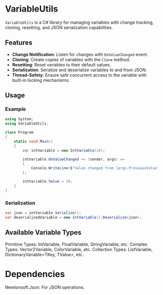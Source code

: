 # VariableUtils

`VariableUtils` is a C# library for managing variables with change tracking, cloning, resetting, and JSON serialization capabilities.

## Features

- **Change Notification**: Listen for changes with `OnValueChanged` event.
- **Cloning**: Create copies of variables with the `Clone` method.
- **Resetting**: Reset variables to their default values.
- **Serialization**: Serialize and deserialize variables to and from JSON.
-  **Thread-Safety**: Ensure safe concurrent access to the variable with built-in locking mechanisms.

## Usage

### Example

```csharp
using System;
using VariableUtils;

class Program
{
    static void Main()
    {
        var intVariable = new IntVariable(10);

        intVariable.OnValueChanged += (sender, args) =>
        {
            Console.WriteLine($"Value changed from {args.PreviousValue} to {args.Value}");
        };

        intVariable.Value = 20;
    }
}
```
### Serialization
```csharp
var json = intVariable.Serialize();
var deserializedVariable = new IntVariable().Deserialize(json);
```
## Available Variable Types
Primitive Types: IntVariable, FloatVariable, StringVariable, etc.
Complex Types: Vector2Variable, ColorVariable, etc.
Collection Types: ListVariable<T>, DictionaryVariable<TKey, TValue>, etc.
# Dependencies
Newtonsoft.Json: For JSON operations.
